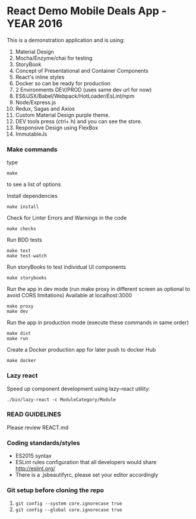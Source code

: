 # React Demo Mobile Deals App - YEAR 2016
This is a demonstration application and is using:

1. Material Design
2. Mocha/Enzyme/chai for testing
3. StoryBook
4. Concept of Presentational and Container Components
5. React's inline styles
6. Docker so can be ready for production
7. 2 Environments DEV/PROD (uses same dev url for now)
8. ES6/JSX/Babel/Webpack/HotLoader/EsLint/npm
9. Node/Express.js
10. Redux, Sagas and Axios
11. Custom Material Design purple theme.
12. DEV tools press (ctrl+ h) and you can see the store.
13. Responsive Design using FlexBox
14. ImmutableJs

### Make commands

type

```
make
```

to see a list of options


Install dependencies
```
make install
```

Check for Linter Errors and Warnings in the code
```
make checks
```

Run BDD tests
```
make test
make test-watch
```

Run storyBooks to test individual UI components
```
make storybooks
```

Run the app in dev mode (run make proxy in different screen as optional to avoid CORS limitations)
Available at localhost:3000
```
make proxy
make dev
```

Run the app in production mode (execute these commands in same order)
```
make dist
make run
```

Create a Docker production app for later push to docker Hub
```
make docker
```

### Lazy react

Speed up component development using lazy-react utility:

```
./bin/lazy-react -c ModuleCategory/Module
```


### READ GUIDELINES
Please review REACT.md

### Coding standards/styles

* ES2015 syntax
* ESLint rules configuration that all developers would share http://eslint.org/
* There is a .jsbeautifyrc, please set your editor accordingly

### Git setup before cloning the repo

1. `git config --system core.ignorecase true`
2. `git config --global core.ignorecase true`
